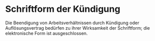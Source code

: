 # Schriftform der Kündigung

Die Beendigung von Arbeitsverhältnissen durch Kündigung oder Auflösungsvertrag bedürfen zu ihrer Wirksamkeit der Schriftform; die elektronische Form ist ausgeschlossen.